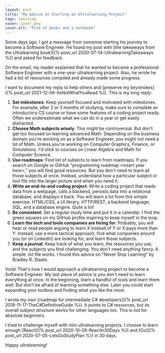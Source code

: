 ```yaml
---
layout: post
title: "My Advice on Starting an Ultralearning Project"
tags: learning
cover: Cover.png
cover-alt: "Pile of books and a notebook"
---
```


Some days ago, I got a message from someone starting his journey to become a Software Engineer. He found my post with [the takeaways from the Ultralearning book]({% post_url 2020-07-14-UltralearningTakeaways %}) and asked for feedback.

On the email, my reader explained that he wanted to become a professional Software Engineer with a one-year ultralearning project. Also, he wrote he had a list of resources compiled and already made some progress.

I want to document my reply to help others and [preserve my keystrokes]({% post_url 2021-12-06-ItsNotWhatYouRead %}). This is my long reply:

1. **Set milestones**: Keep yourself focused and motivated with milestones. For example, after 2 or 3 months of studying, make sure to complete an introductory CS course or have some features of a coding project ready. Often we underestimate what we can do in a year or get easily distracted.
2. **Choose Math subjects wisely**: This might be controversial. But don't get too focused on learning advanced Math. Depending on the business domain you're working on as a Software Engineer, you might not need a lot of Math. Unless you're working on Computer Graphics, Finance, or Simulations. I'd stick to courses on Linear Algebra and Math for Computer Science.
3. **Use roadmaps**: Find list of subjects to learn from roadmaps. If you search on Google or GitHub "programming roadmap \<insert year here\>," you will find good resources. But you don't need to learn all those subjects at once. Instead, understand how a particular subject or tool fits into the larger picture and when you need it.
4. **Write an end-to-end coding project**: Write a coding project that reads data from a webpage, calls a backend, persists data into a relational database, and displays it back. You will learn a lot from this simple exercise. HTML/CSS, a UI library, HTTP/REST, a backend language, SQL, and a database engine. Quite a lot!
5. **Be consistent**: Set a regular study time and put it in a calendar. I find the green squares on my GitHub profile inspiring to keep myself in the loop.
6. **Learn the tech and tools companies are hiring for**: Probably, you will hear or read people arguing to learn X instead of Y or X pays more than Y. Instead, use a more tactical approach, find what companies around you (or on LinkedIn) are looking for, and learn those subjects.
7. **Keep a journal**: Keep track of what you learn, the resources you use, and the subjects you find challenging. You don't need anything fancy. A simple .txt file works. I found this advice on "Never Stop Learning" by Bradley R. Staats.

Voilà! That's how I would approach a ultralearning project to become a Software Engineer. My last piece of advice is you don't need to learn everything at once. In the beginning, learn a handful of tools and learn them well. But don’t be afraid of learning something else. Later you could start expanding your toolbox and finding what you like the most.

I wrote my own [roadmap for intermediate C# developers]({% post_url 2018-11-17-TheC#DefinitiveGuide %}). It points to C# resources, but its overall subject structure works for other languages too. This is not for absolute beginners.

I tried to challenge myself with mini ultralearning projects. I choose to learn enough [React]({% post_url 2020-10-26-ReactIn30Days %}) and [Go]({% post_url 2020-07-05-LetsGoStudyPlan %}) in 30 days.

_Happy ultralearning!_